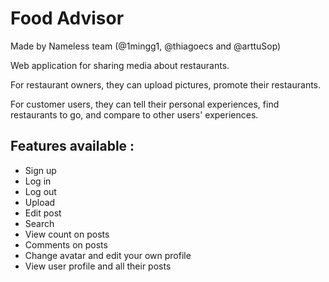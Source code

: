 # Food Advisor

Made by Nameless team (@1mingg1, @thiagoecs and @arttuSop)

Web application for sharing media about restaurants.

For restaurant owners, they can upload pictures, promote their restaurants.

For customer users, they can tell their personal experiences, find restaurants to go, and compare to other users' experiences.

## Features available :

- Sign up
- Log in
- Log out
- Upload
- Edit post
- Search
- View count on posts
- Comments on posts
- Change avatar and edit your own profile
- View user profile and all their posts


